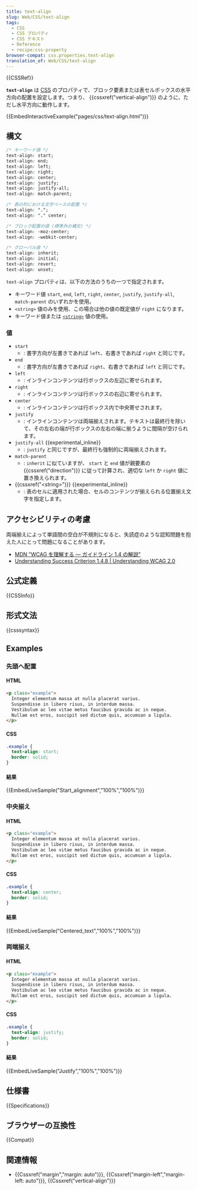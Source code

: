 ```yaml
---
title: text-align
slug: Web/CSS/text-align
tags:
  - CSS
  - CSS プロパティ
  - CSS テキスト
  - Reference
  - recipe:css-property
browser-compat: css.properties.text-align
translation_of: Web/CSS/text-align
---
```

{{CSSRef}}

**`text-align`** は [CSS](/ja/docs/Web/CSS) のプロパティで、ブロック要素または表セルボックスの水平方向の配置を設定します。つまり、 {{cssxref("vertical-align")}} のように、ただし水平方向に動作します。

{{EmbedInteractiveExample("pages/css/text-align.html")}}

## 構文

```css
/* キーワード値 */
text-align: start;
text-align: end;
text-align: left;
text-align: right;
text-align: center;
text-align: justify;
text-align: justify-all;
text-align: match-parent;

/* 表の列における文字ベースの配置 */
text-align: ".";
text-align: "." center;

/* ブロック配置の値 (標準外の構文) */
text-align: -moz-center;
text-align: -webkit-center;

/* グローバル値 */
text-align: inherit;
text-align: initial;
text-align: revert;
text-align: unset;
```

`text-align` プロパティは、以下の方法のうちの一つで指定されます。

 - キーワード値 `start`, `end`, `left`, `right`, `center`, `justify`, `justify-all`, `match-parent` のいずれかを使用。
 - `<string>` 値のみを使用、この場合は他の値の既定値が `right` になります。
 - キーワード値または [`<string>`](#string) 値の使用。

### 値

- `start`
  - : 書字方向が左書きであれば `left`、右書きであれば `right` と同じです。
- `end`
  - : 書字方向が左書きであれば `right`、右書きであれば `left` と同じです。
- `left`
  - : インラインコンテンツは行ボックスの左辺に寄せられます。
- `right`
  - : インラインコンテンツは行ボックスの右辺に寄せられます。
- `center`
  - : インラインコンテンツは行ボックス内で中央寄せされます。
- `justify`
  - : インラインコンテンツは両端揃えされます。テキストは最終行を除いて、その左右の端が行ボックスの左右の端に揃うように間隔が空けられます。
- `justify-all` {{experimental_inline}}
  - : `justify` と同じですが、最終行も強制的に両端揃えされます。
- `match-parent`
  - : `inherit` に似ていますが、 `start` と `end` 値が親要素の {{cssxref("direction")}} に従って計算され、適切な `left` か `right` 値に置き換えられます。
- {{cssxref("&lt;string&gt;")}} {{experimental_inline}}
  - : 表のセルに適用された場合、セルのコンテンツが揃えられる位置揃え文字を指定します。

## アクセシビリティの考慮

両端揃えによって単語間の空白が不規則になると、失読症のような認知問題を抱えた人にとって問題になることがあります。

- [MDN "WCAG を理解する ― ガイドライン 1.4 の解説"](/ja/docs/Web/Accessibility/Understanding_WCAG/Perceivable#guideline_1.4_make_it_easier_for_users_to_see_and_hear_content_including_separating_foreground_from_background)
- [Understanding Success Criterion 1.4.8 | Understanding WCAG 2.0](https://www.w3.org/TR/UNDERSTANDING-WCAG20/visual-audio-contrast-visual-presentation.html)

## 公式定義

{{CSSInfo}}

## 形式文法

{{csssyntax}}

## Examples

<h3 id="Start_alignment">先頭へ配置</h3>

#### HTML

```html
<p class="example">
  Integer elementum massa at nulla placerat varius.
  Suspendisse in libero risus, in interdum massa.
  Vestibulum ac leo vitae metus faucibus gravida ac in neque.
  Nullam est eros, suscipit sed dictum quis, accumsan a ligula.
</p>
```

#### CSS

```css
.example {
  text-align: start;
  border: solid;
}
```

#### 結果

{{EmbedLiveSample("Start_alignment","100%","100%")}}

<h3 id="Centered_text">中央揃え</h3>

#### HTML

```html
<p class="example">
  Integer elementum massa at nulla placerat varius.
  Suspendisse in libero risus, in interdum massa.
  Vestibulum ac leo vitae metus faucibus gravida ac in neque.
  Nullam est eros, suscipit sed dictum quis, accumsan a ligula.
</p>
```

#### CSS

```css
.example {
  text-align: center;
  border: solid;
}
```

#### 結果

{{EmbedLiveSample("Centered_text","100%","100%")}}

<h3 id="Justify">両端揃え</h3>

#### HTML

```html
<p class="example">
  Integer elementum massa at nulla placerat varius.
  Suspendisse in libero risus, in interdum massa.
  Vestibulum ac leo vitae metus faucibus gravida ac in neque.
  Nullam est eros, suscipit sed dictum quis, accumsan a ligula.
</p>
```

#### CSS

```css
.example {
  text-align: justify;
  border: solid;
}
```

#### 結果

{{EmbedLiveSample("Justify","100%","100%")}}

## 仕様書

{{Specifications}}

## ブラウザーの互換性

{{Compat}}

## 関連情報

- {{Cssxref("margin","margin: auto")}}, {{Cssxref("margin-left","margin-left: auto")}}, {{Cssxref("vertical-align")}}
